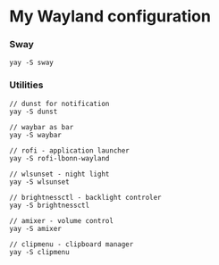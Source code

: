# My Wayland configuration

### Sway 
```
yay -S sway
```

### Utilities
```
// dunst for notification
yay -S dunst 

// waybar as bar
yay -S waybar

// rofi - application launcher
yay -S rofi-lbonn-wayland

// wlsunset - night light
yay -S wlsunset

// brightnessctl - backlight controler
yay -S brightnessctl

// amixer - volume control
yay -S amixer

// clipmenu - clipboard manager
yay -S clipmenu
